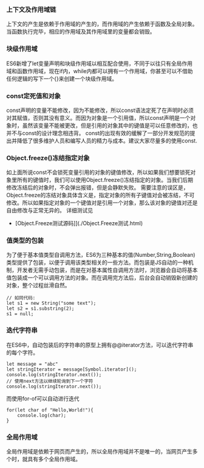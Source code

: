 
### 上下文及作用域链
上下文的产生是依赖于作用域的产生的，而作用域的产生依赖于函数及全局对象。当函数执行完毕，相应的作用域及其作用域里的变量都会销毁。

### 块级作用域
ES6新增了let变量声明和块级作用域以相互配合使用，不同于以往只有全局作用域和函数作用域，现在if内，while内都可以拥有一个作用域，你甚至可以不借助任何逻辑的写下一个{}来创建一个块级作用域。

### const定死值和对象
const声明的变量不能修改，因为不能修改，所以const语法定死了在声明时必须对其赋值，否则其没有意义。而因为对象是一个引用值，所以const声明是一个对象时，虽然该变量不能被更改，但是引用的对象其中的键值是可以任意修改的，也并不与const的设计理念相违背。
const的出现有效的缓解了一部分开发规范的提出并降低了很多维护人员和编写人员的精力与成本。建议大家尽量多的使用const.

### Object.freeze()冻结指定对象
如上面所说const不会锁死变量引用的对象的键值修改，所以如果我们想要锁死对象里所有的键值时，我们可以使用Object.freeze()冻结指定的对象。当我们后期修改冻结后的对象时，不会弹出报错，但是会静默失败。
需要注意的误区是，Object.freeze的冻结对象具体含义是，指定对象的所有子键值对会被冻结，不可修改。所以如果指定对象的一个键值对是引用一个对象，那么该对象的键值对还是自由修改与正常无异的。
详细测试见
- [Object.Freeze测试源码]](./Object.Freeze测试.html)


### 值类型的包装
为了便于基本值类型自调用方法，ES6为三种基本的值(Number,String,Boolean)类型提供了包装，以便于调用该类型相关的一些方法。而包装是JS自动的一种机制，开发者无需手动包装，而是在对基本属性自调用方法时，浏览器会自动将基本值包装成一个可以调用方法的对象。而在调用完方法后，后台会自动销毁新创建的对象，整个过程丝滑自然。

```
// 如同代码:
let s1 = new String("some text");
let s2 = s1.substring(2);
s1 = null;
```

### 迭代字符串
在ES6中，自动包装后的字符串的原型上拥有@@iterator方法，可以迭代字符串的每个字符。
```
let message = "abc"
let stringIterator = message[Symbol.iterator]();
console.log(stringIterator.next());
// 使用next方法以继续轮询到下一个字符
console.log(stringIterator.next());
```
而使用for-of可以自动进行迭代
```
for(let char of "Hello,World!"){
    console.log(char);
}
```

### 全局作用域
全局作用域是依赖于网页而产生的，所以全局作用域并不是唯一的，当网页产生多个时，就具有多个全局作用域。



